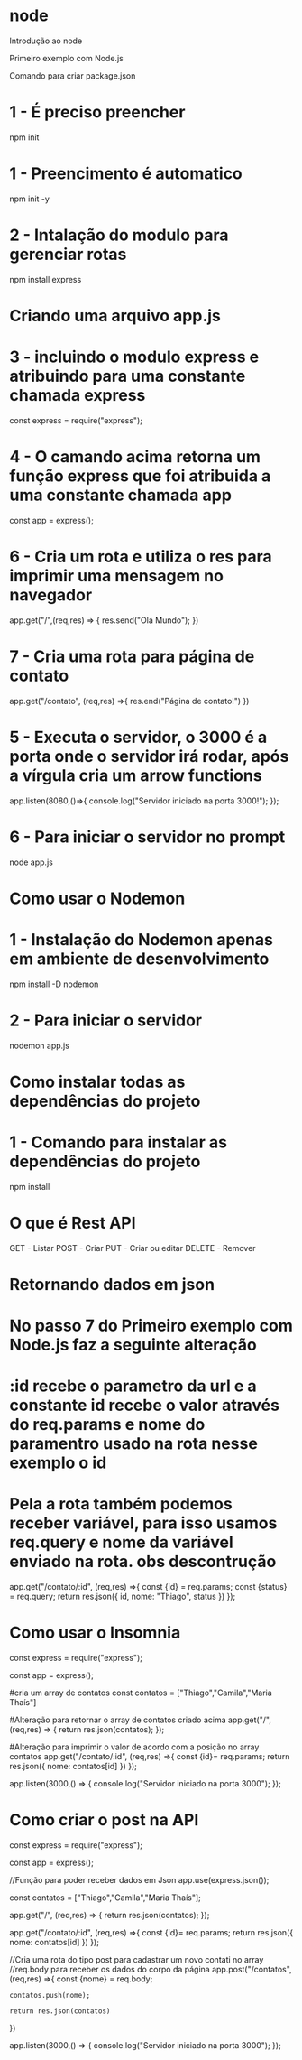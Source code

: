 # node
Introdução ao node

Primeiro exemplo com Node.js

Comando para criar package.json

# 1 - É preciso preencher
npm init 

# 1 - Preencimento é automatico
npm init -y 

# 2 - Intalação do modulo para gerenciar rotas
npm install express

# Criando uma arquivo app.js

# 3 - incluindo o modulo express e atribuindo para uma constante chamada express
const express = require("express");

# 4 - O camando acima retorna um função express que foi atribuida a uma constante chamada app

const app = express();

# 6 - Cria um rota e utiliza o res para imprimir uma mensagem no navegador
app.get("/",(req,res) => {
    res.send("Olá Mundo");
})

# 7 - Cria uma rota para página de contato
app.get("/contato", (req,res) =>{
    res.end("Página de contato!")
})

# 5 - Executa o servidor, o 3000 é a porta onde o servidor irá rodar, após a vírgula cria um arrow functions
app.listen(8080,()=>{
    console.log("Servidor iniciado na porta 3000!");
});


# 6 - Para iniciar o servidor no prompt
node app.js

# Como usar o Nodemon

# 1 - Instalação do Nodemon apenas em ambiente de desenvolvimento
npm install -D nodemon

# 2 - Para iniciar o servidor
nodemon app.js

# Como instalar todas as dependências do projeto

# 1 - Comando para instalar as dependências do projeto
npm install 

# O que é Rest API
GET - Listar 
POST - Criar
PUT - Criar ou editar
DELETE - Remover

# Retornando dados em json
# No passo 7 do Primeiro exemplo com Node.js faz a seguinte alteração
# :id recebe o parametro da url e a constante id recebe o valor através do req.params e nome do paramentro usado na rota nesse exemplo o id
# Pela a rota também podemos receber variável, para isso usamos req.query e nome da variável enviado na rota. obs descontrução
app.get("/contato/:id", (req,res) =>{
    const {id} = req.params;
    const {status} = req.query;
    return res.json({
        id,
        nome: "Thiago",
        status
    })
});

# Como usar o Insomnia

const express = require("express");

const app = express();

#cria um array de contatos
const contatos = ["Thiago","Camila","Maria Thaís"]

#Alteração para retornar o array de contatos criado acima
app.get("/", (req,res) => {
    return res.json(contatos);
});

#Alteração para imprimir o valor de acordo com a posição no array contatos
app.get("/contato/:id", (req,res) =>{
    const {id}= req.params;
    return res.json({
        nome: contatos[id]
    })
});

app.listen(3000,() => {
    console.log("Servidor iniciado na porta 3000");
});


# Como criar o post na API

const express = require("express");

const app = express();

//Função para poder receber dados em Json
app.use(express.json());

const contatos = ["Thiago","Camila","Maria Thaís"];

app.get("/", (req,res) => {
    return res.json(contatos);
});

app.get("/contato/:id", (req,res) =>{
    const {id}= req.params;
    return res.json({
        nome: contatos[id]
    })
});

//Cria uma rota do tipo post para cadastrar um novo contati no array
//req.body para receber os dados do corpo da página
app.post("/contatos",(req,res) =>{
    const {nome} = req.body;

    contatos.push(nome);

    return res.json(contatos)
})

app.listen(3000,() => {
    console.log("Servidor iniciado na porta 3000");
});
